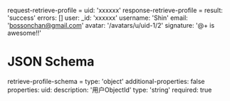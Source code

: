 request-retrieve-profile =
  uid: 'xxxxxx'
response-retrieve-profile =
  result: 'success'
  errors: []
  user:
    _id: 'xxxxxx'
    username: 'Shin'
    email: 'bossonchan@gmail.com'
    avatar: '/avatars/u/uid-1/2'
    signature: '@+ is awesome!!'

# JSON Schema
retrieve-profile-schema =
  type: 'object'
  additional-properties: false
  properties:
    uid:
      description: '用户ObjectId'
      type: 'string'
      required: true
